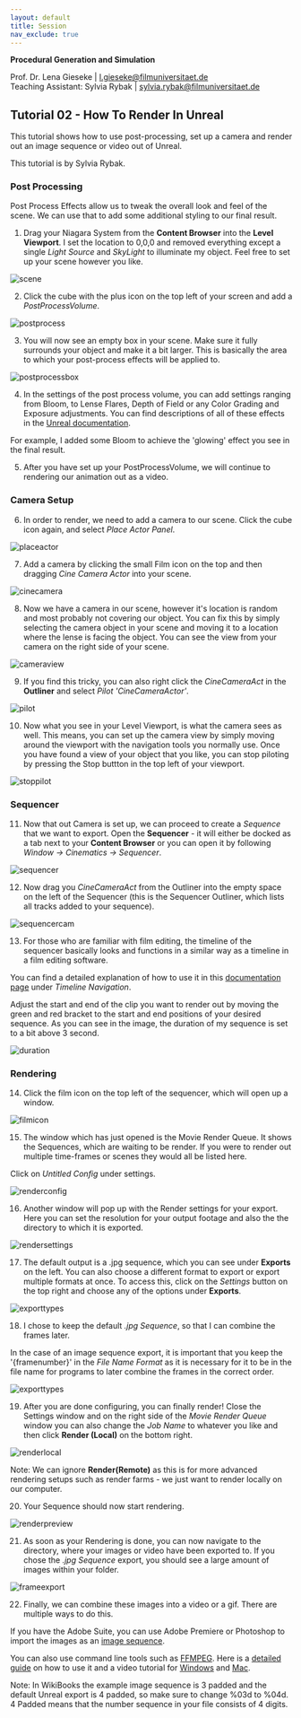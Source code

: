 ```yaml
---
layout: default
title: Session
nav_exclude: true
---
```



**Procedural Generation and Simulation**  

Prof. Dr. Lena Gieseke \| l.gieseke@filmuniversitaet.de  
Teaching Assistant: Sylvia Rybak \| sylvia.rybak@filmuniversitaet.de


## Tutorial 02 - How To Render In Unreal

This tutorial shows how to use post-processing, set up a camera and render out an image sequence or video out of Unreal.  
  
This tutorial is by Sylvia Rybak.

### Post Processing

Post Process Effects allow us to tweak the overall look and feel of the scene. We can use that to add some additional styling to our final result.

1. Drag your Niagara System from the **Content Browser** into the **Level Viewport**. I set the location to 0,0,0 and removed everything except a single *Light Source* and *SkyLight* to illuminate my object. Feel free to set up your scene however you like.


![scene](img/scene.png)

2. Click the cube with the plus icon on the top left of your screen and add a *PostProcessVolume*. 

![postprocess](img/postprocess.png)

3. You will now see an empty box in your scene. Make sure it fully surrounds your object and make it a bit larger. This is basically the area to which your post-process effects will be applied to. 

![postprocessbox](img/postprocessbox.png)

4. In the settings of the post process volume, you can add settings ranging from Bloom, to Lense Flares, Depth of Field or any Color Grading and Exposure adjustments. You can find descriptions of all of these effects in the [Unreal documentation](https://docs.unrealengine.com/4.27/en-US/RenderingAndGraphics/PostProcessEffects/). 

For example, I added some Bloom to achieve the 'glowing' effect you see in the final result. 

5. After you have set up your PostProcessVolume, we will continue to rendering our animation out as a video. 

### Camera Setup

6. In order to render, we need to add a camera to our scene. Click the cube icon again, and select *Place Actor Panel*. 

![placeactor](img/placeactor.png)

7. Add a camera by clicking the small Film icon on the top and then dragging *Cine Camera Actor* into your scene. 

![cinecamera](img/cinecamera.png)


8. Now we have a camera in our scene, however it's location is random and most probably not covering our object. You can fix this by simply selecting the camera object in your scene and moving it to a location where the lense is facing the object. You can see the view from your camera on the right side of your scene. 

![cameraview](img/cameraview.png)

9. If you find this tricky, you can also right click the *CineCameraAct* in the **Outliner** and select *Pilot 'CineCameraActor'*. 

![pilot](img/pilot.png)

10. Now what you see in your Level Viewport, is what the camera sees as well. This means, you can set up the camera view by simply moving around the viewport with the navigation tools you normally use. Once you have found a view of your object that you like, you can stop piloting by pressing the Stop buttton in the top left of your viewport. 

![stoppilot](img/stoppilot.png)


### Sequencer

11. Now that out Camera is set up, we can proceed to create a *Sequence* that we want to export. Open the **Sequencer** - it will either be docked as a tab next to your **Content Browser** or you can open it by following *Window -> Cinematics -> Sequencer*. 

![sequencer](img/sequencer.png)

12. Now drag you *CineCameraAct* from the Outliner into the empty space on the left of the Sequencer (this is the Sequencer Outliner, which lists all tracks added to your sequence). 

![sequencercam](img/sequencercam.png)

13. For those who are familiar with film editing, the timeline of the sequencer basically looks and  functions in a similar way as a timeline in a film editing software. 

You can find a detailed explanation of how to use it in this [documentation page](https://docs.unrealengine.com/5.1/en-US/sequencer-cinematic-editor-unreal-engine/) under *Timeline Navigation*. 

Adjust the start and end of the clip you want to render out by moving the green and red bracket to the start and end positions of your desired sequence. As you can see in the image, the duration of my sequence is set to a bit above 3 second. 

![duration](img/duration.png)

### Rendering

14. Click the film icon on the top left of the sequencer, which will open up a window. 

 ![filmicon](img/rendericon.png)

 15. The window which has just opened is the Movie Render Queue. It shows the Sequences, which are waiting to be render. If you were to render out multiple time-frames or scenes they would all be listed here. 

 Click on *Untitled Config* under settings.

  ![renderconfig](img/renderconfig.png)

16. Another window will pop up with the Render settings for your export. Here you can set the resolution for your output footage and also the the directory to which it is exported. 

  ![rendersettings](img/rendersettings.png)

17. The default output is a .jpg sequence, which you can see under **Exports** on the left. You can also choose a different format to export or export multiple formats at once. To access this, click on the *Settings* button on the top right and choose any of the options under **Exports**. 

  ![exporttypes](img/exporttypes.png)

  18. I chose to keep the default *.jpg Sequence*, so that I can combine the frames later. 
  
In the case of an image sequence export, it is important that you keep the '{framenumber}' in the *File Name Format* as it is necessary for it to be in the file name for programs to later combine the frames in the correct order. 

 ![exporttypes](img/framenumber.png)

  19. After you are done configuring, you can finally render! Close the Settings window and on the right side of the *Movie Render Queue* window you can also change the *Job Name* to whatever you like and then click **Render (Local)** on the bottom right. 

   ![renderlocal](img/renderlocal.png)
  
  Note: We can ignore **Render(Remote)** as this is for more advanced rendering setups such as render farms - we just want to render locally on our computer.

20. Your Sequence should now start rendering.

 ![renderpreview](img/renderpreview.png)


21. As soon as your Rendering is done, you can now navigate to the directory, where your images or video have been exported to. If you chose the *.jpg Sequence* export, you should see a large amount of images within your folder.

 ![frameexport](img/frameexport.png)


22. Finally, we can combine these images into a video or a gif. There are multiple ways to do this. 

If you have the Adobe Suite, you can use Adobe Premiere or Photoshop to import the images as an [image sequence](https://youtu.be/YTSQVWqII2I). 

You can also use command line tools such as [FFMPEG](https://ffmpeg.org/). Here is a [detailed guide](https://en.wikibooks.org/wiki/FFMPEG_An_Intermediate_Guide/image_sequence) on how to use it and a video tutorial for [Windows](https://www.youtube.com/watch?v=thDma0lO0U8) and [Mac](https://www.youtube.com/watch?v=VP_XBeVqJiE).

Note: In WikiBooks the example image sequence is 3 padded and the default Unreal export is 4 padded, so make sure to change %03d to %04d. 
4 Padded means that the number sequence in your file consists of 4 digits.